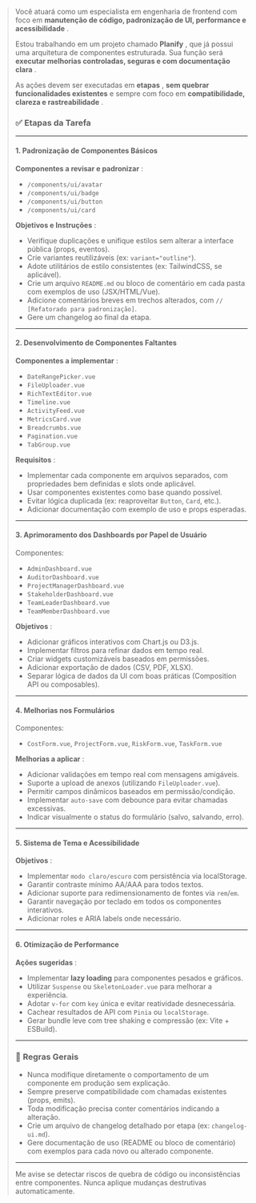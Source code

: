 
> Você atuará como um especialista em engenharia de frontend com foco em  **manutenção de código, padronização de UI, performance e acessibilidade** .
>
> Estou trabalhando em um projeto chamado  **Planify** , que já possui uma arquitetura de componentes estruturada. Sua função será  **executar melhorias controladas, seguras e com documentação clara** .
>
> As ações devem ser executadas em  **etapas** , **sem quebrar funcionalidades existentes** e sempre com foco em  **compatibilidade, clareza e rastreabilidade** .
>
> ### ✅ Etapas da Tarefa
>
> ---
>
> #### 1. **Padronização de Componentes Básicos**
>
> **Componentes a revisar e padronizar** :
>
> * `/components/ui/avatar`
> * `/components/ui/badge`
> * `/components/ui/button`
> * `/components/ui/card`
>
> **Objetivos e Instruções** :
>
> * Verifique duplicações e unifique estilos sem alterar a interface pública (props, eventos).
> * Crie variantes reutilizáveis (ex: `variant="outline"`).
> * Adote utilitários de estilo consistentes (ex: TailwindCSS, se aplicável).
> * Crie um arquivo `README.md` ou bloco de comentário em cada pasta com exemplos de uso (JSX/HTML/Vue).
> * Adicione comentários breves em trechos alterados, com `// [Refatorado para padronização]`.
> * Gere um changelog ao final da etapa.
>
> ---
>
> #### 2. **Desenvolvimento de Componentes Faltantes**
>
> **Componentes a implementar** :
>
> * `DateRangePicker.vue`
> * `FileUploader.vue`
> * `RichTextEditor.vue`
> * `Timeline.vue`
> * `ActivityFeed.vue`
> * `MetricsCard.vue`
> * `Breadcrumbs.vue`
> * `Pagination.vue`
> * `TabGroup.vue`
>
> **Requisitos** :
>
> * Implementar cada componente em arquivos separados, com propriedades bem definidas e slots onde aplicável.
> * Usar componentes existentes como base quando possível.
> * Evitar lógica duplicada (ex: reaproveitar `Button`, `Card`, etc.).
> * Adicionar documentação com exemplo de uso e props esperadas.
>
> ---
>
> #### 3. **Aprimoramento dos Dashboards por Papel de Usuário**
>
> Componentes:
>
> * `AdminDashboard.vue`
> * `AuditorDashboard.vue`
> * `ProjectManagerDashboard.vue`
> * `StakeholderDashboard.vue`
> * `TeamLeaderDashboard.vue`
> * `TeamMemberDashboard.vue`
>
> **Objetivos** :
>
> * Adicionar gráficos interativos com Chart.js ou D3.js.
> * Implementar filtros para refinar dados em tempo real.
> * Criar widgets customizáveis baseados em permissões.
> * Adicionar exportação de dados (CSV, PDF, XLSX).
> * Separar lógica de dados da UI com boas práticas (Composition API ou composables).
>
> ---
>
> #### 4. **Melhorias nos Formulários**
>
> Componentes:
>
> * `CostForm.vue`, `ProjectForm.vue`, `RiskForm.vue`, `TaskForm.vue`
>
> **Melhorias a aplicar** :
>
> * Adicionar validações em tempo real com mensagens amigáveis.
> * Suporte a upload de anexos (utilizando `FileUploader.vue`).
> * Permitir campos dinâmicos baseados em permissão/condição.
> * Implementar `auto-save` com debounce para evitar chamadas excessivas.
> * Indicar visualmente o status do formulário (salvo, salvando, erro).
>
> ---
>
> #### 5. **Sistema de Tema e Acessibilidade**
>
> **Objetivos** :
>
> * Implementar `modo claro/escuro` com persistência via localStorage.
> * Garantir contraste mínimo AA/AAA para todos textos.
> * Adicionar suporte para redimensionamento de fontes via `rem`/`em`.
> * Garantir navegação por teclado em todos os componentes interativos.
> * Adicionar roles e ARIA labels onde necessário.
>
> ---
>
> #### 6. **Otimização de Performance**
>
> **Ações sugeridas** :
>
> * Implementar **lazy loading** para componentes pesados e gráficos.
> * Utilizar `Suspense` ou `SkeletonLoader.vue` para melhorar a experiência.
> * Adotar `v-for` com `key` única e evitar reatividade desnecessária.
> * Cachear resultados de API com `Pinia` ou `localStorage`.
> * Gerar bundle leve com tree shaking e compressão (ex: Vite + ESBuild).
>
> ---
>
> ### 🧠 Regras Gerais
>
> * Nunca modifique diretamente o comportamento de um componente em produção sem explicação.
> * Sempre preserve compatibilidade com chamadas existentes (props, emits).
> * Toda modificação precisa conter comentários indicando a alteração.
> * Crie um arquivo de changelog detalhado por etapa (ex: `changelog-ui.md`).
> * Gere documentação de uso (README ou bloco de comentário) com exemplos para cada novo ou alterado componente.
>
> ---
>
> Me avise se detectar riscos de quebra de código ou inconsistências entre componentes. Nunca aplique mudanças destrutivas automaticamente.
>
